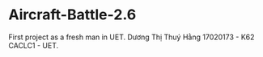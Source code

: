 # Aircraft-Battle-2.6
First project as a fresh man in UET.
Dương Thị Thuý Hằng 17020173 - K62 CACLC1 - UET.
